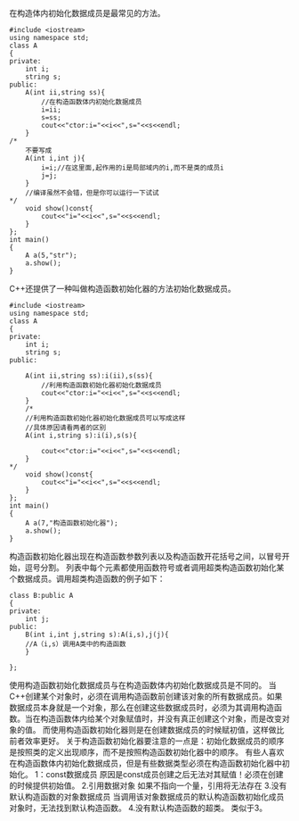 在构造体内初始化数据成员是最常见的方法。
```
#include <iostream>
using namespace std;
class A
{
private:
	int i;
	string s;
public:
	A(int ii,string ss){
		//在构造函数体内初始化数据成员
		i=ii; 
		s=ss;
		cout<<"ctor:i="<<i<<",s="<<s<<endl;
	}
/*
	不要写成
	A(int i,int j){
		i=i;//在这里面,起作用的i是局部域内的i,而不是类的成员i
		j=j;
	}
	//编译虽然不会错，但是你可以运行一下试试
*/
	void show()const{
		cout<<"i="<<i<<",s="<<s<<endl;
	}
};
int main()
{
	A a(5,"str");
	a.show();
}
```
C++还提供了一种叫做构造函数初始化器的方法初始化数据成员。
```
#include <iostream>
using namespace std;
class A
{
private:
	int i;
	string s;
public:
	
	A(int ii,string ss):i(ii),s(ss){
		//利用构造函数初始化器初始化数据成员
		cout<<"ctor:i="<<i<<",s="<<s<<endl;
	}
	/*
	//利用构造函数初始化器初始化数据成员可以写成这样
	//具体原因请看两者的区别
	A(int i,string s):i(i),s(s){
		
		cout<<"ctor:i="<<i<<",s="<<s<<endl;
	}
*/
	void show()const{
		cout<<"i="<<i<<",s="<<s<<endl;
	}
};
int main()
{
	A a(7,"构造函数初始化器");
	a.show();
}
```
构造函数初始化器出现在构造函数参数列表以及构造函数开花括号之间，以冒号开始，逗号分割。
列表中每个元素都使用函数符号或者调用超类构造函数初始化某个数据成员。调用超类构造函数的例子如下：
```
class B:public A
{
private:
	int j;
public:
	B(int i,int j,string s):A(i,s),j(j){
	//A（i,s）调用A类中的构造函数
	}

};
```
使用构造函数初始化数据成员与在构造函数体内初始化数据成员是不同的。
当C++创建某个对象时，必须在调用构造函数前创建该对象的所有数据成员。如果数据成员本身就是一个对象，那么在创建这些数据成员时，必须为其调用构造函数。当在构造函数体内给某个对象赋值时，并没有真正创建这个对象，而是改变对象的值。
而使用构造函数初始化器则是在创建数据成员的时候赋初值，这样做比前者效率更好。
关于构造函数初始化器要注意的一点是：初始化数据成员的顺序是按照类的定义出现顺序，而不是按照构造函数初始化器中的顺序。
有些人喜欢在构造函数体内初始化数据成员，但是有些数据类型必须在构造函数初始化器中初始化。
1：const数据成员
原因是const成员创建之后无法对其赋值！必须在创建的时候提供初始值。
2.引用数据对象
如果不指向一个量，引用将无法存在
3.没有默认构造函数的对象数据成员
当调用该对象数据成员的默认构造函数初始化成员对象时，无法找到默认构造函数。
4.没有默认构造函数的超类。
类似于3。




